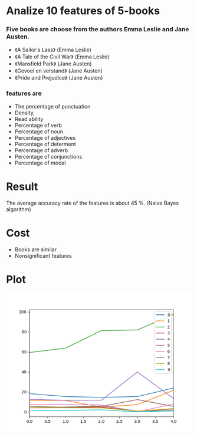 # Analize 10 features of 5-books

### Five books are choose from the authors Emma Leslie and Jane Austen. 
* 《A Sailor's Lass》 (Emma Leslie)
* 《A Tale of the Civil War》 (Emma Leslie)
* 《Mansfield Park》 (Jane Austen)
* 《Gevoel en verstand》 (Jane Austen)
* 《Pride and Prejudice》 (Jane Austen)

### features are 
* The percentage of punctuation
* Density, 
* Read ability 
* Percentage of verb
* Percentage of noun
* Percentage of adjectives
* Percentage of determent
* Percentage of adverb
* Percentage of conjunctions
* Percentage of modal

# Result
The average accuracy rate of the features is about 45 %. (Naive Bayes algorithm)

# Cost
* Books are similar
* Nonsignificant features

# Plot
![alt text](https://github.com/ma-e/10-features-of-5-books/blob/master/plot/EMA_plot.png "Logo Title Text 1")
